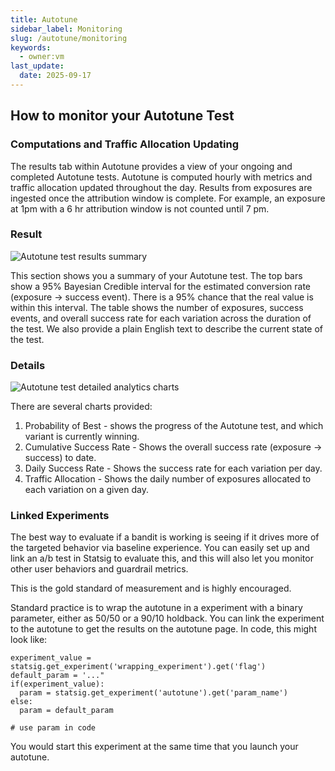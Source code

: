 ```yaml
---
title: Autotune
sidebar_label: Monitoring
slug: /autotune/monitoring
keywords:
  - owner:vm
last_update:
  date: 2025-09-17
---
```


## How to monitor your Autotune Test

### Computations and Traffic Allocation Updating

The results tab within Autotune provides a view of your ongoing and completed Autotune tests.  Autotune is computed hourly with metrics and traffic allocation updated throughout the day.  Results from exposures are ingested once the attribution window is complete.  For example, an exposure at 1pm with a 6 hr attribution window is not counted until 7 pm.

### Result

![Autotune test results summary](https://user-images.githubusercontent.com/77478319/150008289-2119f756-ff71-4634-af85-fca840cf1e4c.png)

This section shows you a summary of your Autotune test.  The top bars show a 95% Bayesian Credible interval for the estimated conversion rate (exposure -> success event).  There is a 95% chance that the real value is within this interval.  The table shows the number of exposures, success events, and overall success rate for each variation across the duration of the test.  We also provide a plain English text to describe the current state of the test.

### Details

![Autotune test detailed analytics charts](https://user-images.githubusercontent.com/77478319/150009034-74a9f2b9-42ee-4d24-9c95-5fe6dff35334.png)

There are several charts provided:
1. Probability of Best - shows the progress of the Autotune test, and which variant is currently winning.
2. Cumulative Success Rate - Shows the overall success rate (exposure -> success) to date.
3. Daily Success Rate - Shows the success rate for each variation per day.
4. Traffic Allocation - Shows the daily number of exposures allocated to each variation on a given day.


### Linked Experiments

The best way to evaluate if a bandit is working is seeing if it drives more of the targeted behavior via baseline experience. You can easily set up and link an a/b test in Statsig to evaluate this, and this will also let you monitor other user behaviors and guardrail metrics.

This is the gold standard of measurement and is highly encouraged.

Standard practice is to wrap the autotune in a experiment with a binary parameter, either as 50/50 or a 90/10 holdback.  You can link the experiment to the autotune to get the results on the autotune page. In code, this might look like:

```
experiment_value = statsig.get_experiment('wrapping_experiment').get('flag')
default_param = '..."
if(experiment_value):
  param = statsig.get_experiment('autotune').get('param_name')
else:
  param = default_param

# use param in code
```

You would start this experiment at the same time that you launch your autotune.
